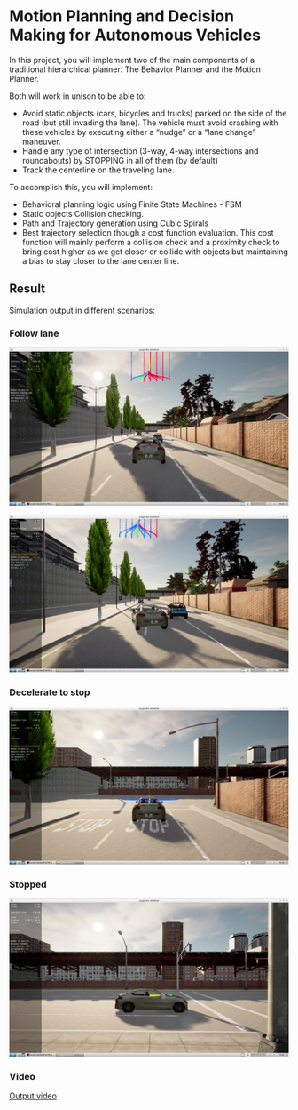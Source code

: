 # Motion Planning and Decision Making for Autonomous Vehicles

In this project, you will implement two of the main components of a traditional hierarchical planner: The Behavior Planner and the Motion Planner. 

Both will work in unison to be able to:
* Avoid static objects (cars, bicycles and trucks) parked on the side of the road (but still invading the lane). The vehicle must avoid crashing with these vehicles by executing either a “nudge” or a “lane change” maneuver.
* Handle any type of intersection (3-way,  4-way intersections and roundabouts) by STOPPING in all of them (by default)
* Track the centerline on the traveling lane.

To accomplish this, you will implement:

* Behavioral planning logic using Finite State Machines - FSM
* Static objects Collision checking.
* Path and Trajectory generation using Cubic Spirals
* Best trajectory selection though a cost function evaluation. This cost function will mainly perform a collision check and a proximity check to bring cost higher as we get closer or collide with objects but maintaining a bias to stay closer to the lane center line.

## Result
Simulation output in different scenarios:

### Follow lane

![](results/result1.jpg)

![](results/result2.jpg)

### Decelerate to stop

![](results/result3.jpg)

### Stopped

![](results/result4.jpg)

### Video

[Output video](results/result_video.mp4)

